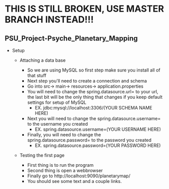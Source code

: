 # THIS IS STILL BROKEN, USE MASTER BRANCH INSTEAD!!!
## PSU_Project-Psyche_Planetary_Mapping
* Setup
  * Attaching a data base
  
    * So we are using MySQL so first step make sure you install all of that stuff
    * Next step you'll need to create a connection and schema
    * Go into src-> main-> resources-> application.properties
    * You will need to change the spring.datasource.url= to your url, the last bit will be the only thing that changes if you keep default settings for setup of MySQL
      * EX. jdbc:mysql://localhost:3306/(YOUR SCHEMA NAME HERE)
    * Next you will need to change the spring.datasource.username= to the username you created
      * EX. spring.datasource.username=(YOUR USERNAME HERE)
    * Finally, you will need to change the spring.datasource.password= to the password you created
      * EX. spring.datasource.password=(YOUR PASSWORD HERE)
    
  * Testing the first page
    * First thing is to run the program
    * Second thing is open a webbrowser
    * Finally go to http://localhost:9090/planetarymap/
    * You should see some text and a couple links.
  

  
